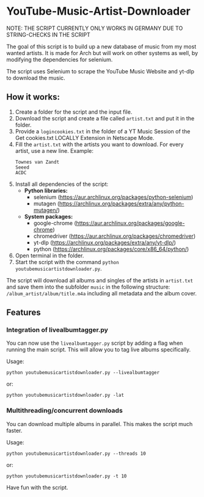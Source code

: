 # YouTube-Music-Artist-Downloader

NOTE: THE SCRIPT CURRENTLY ONLY WORKS IN GERMANY DUE TO STRING-CHECKS IN THE SCRIPT

The goal of this script is to build up a new database of music from my most wanted artists. It is made for Arch but will work on other systems as well, by modifying the dependencies for selenium.

The script uses Selenium to scrape the YouTube Music Website and yt-dlp to download the music.

## How it works:

1. Create a folder for the script and the input file.
2. Download the script and create a file called `artist.txt` and put it in the folder.
3. Provide a `logincookies.txt` in the folder of a YT Music Session of the Get cookies.txt LOCALLY Extension in Netscape Mode.
4. Fill the `artist.txt` with the artists you want to download. For every artist, use a new line. Example:
   ```
   Townes van Zandt
   Seeed
   ACDC
   ```
5. Install all dependencies of the script:
   - **Python libraries:**
     - selenium (https://aur.archlinux.org/packages/python-selenium)
     - mutagen (https://archlinux.org/packages/extra/any/python-mutagen/)
   - **System packages:**
     - google-chrome (https://aur.archlinux.org/packages/google-chrome)
     - chromedriver (https://aur.archlinux.org/packages/chromedriver)
     - yt-dlp (https://archlinux.org/packages/extra/any/yt-dlp/)
     - python (https://archlinux.org/packages/core/x86_64/python/)
6. Open terminal in the folder.
7. Start the script with the command `python youtubemusicartistdownloader.py`.

The script will download all albums and singles of the artists in `artist.txt` and save them into the subfolder `music` in the following structure: `/album_artist/album/title.m4a` including all metadata and the album cover.

## Features

### Integration of livealbumtagger.py

You can now use the `livealbumtagger.py` script by adding a flag when running the main script. This will allow you to tag live albums specifically.

Usage:
```
python youtubemusicartistdownloader.py --livealbumtagger
```
or:
```
python youtubemusicartistdownloader.py -lat
```

### Multithreading/concurrent downloads

You can download multiple albums in parallel. This makes the script much faster.

Usage:
```
python youtubemusicartistdownloader.py --threads 10
```
or:
```
python youtubemusicartistdownloader.py -t 10
```

Have fun with the script.
